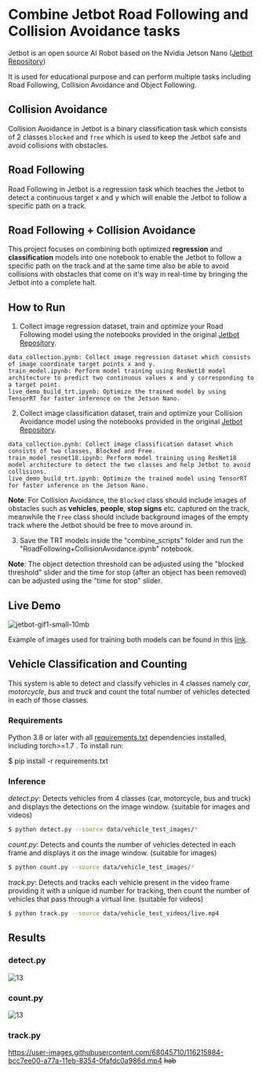 # Combine Jetbot Road Following and Collision Avoidance tasks

Jetbot is an open source AI Robot based on the Nvidia Jetson Nano ([Jetbot Repository](https://github.com/NVIDIA-AI-IOT/jetbot))

It is used for educational purpose and can perform multiple tasks including Road Following, Collision Avoidance and Object Following.

## Collision Avoidance

Collision Avoidance in Jetbot is a binary classification task which consists of 2 classes ```blocked``` and ```free``` which is used to keep the Jetbot safe and avoid collisions with obstacles.  

## Road Following

Road Following in Jetbot is a regression task which teaches the Jetbot to detect a continuous target x and y which will enable the Jetbot to follow a specific path on a track.

## Road Following + Collision Avoidance

This project focuses on combining both optimized **regression** and **classification** models into one notebook to enable the Jetbot to follow a specific path on the track and at the same time also be able to avoid collisions with obstacles that come on it's way in real-time by bringing the Jetbot into a complete halt.

## How to Run

1) Collect image regression dataset, train and optimize your Road Following model using the notebooks provided in the original [Jetbot Repository](https://github.com/NVIDIA-AI-IOT/jetbot/tree/master/notebooks/road_following).

```
data_collection.pynb: Collect image regression dataset which consists of image coordinate target points x and y.
train_model.ipynb: Perform model training using ResNet18 model architecture to predict two continuous values x and y corresponding to a target point.
live_demo_build_trt.ipynb: Optimize the trained model by using TensorRT for faster inference on the Jetson Nano.
```

2) Collect image classification dataset, train and optimize your Collision Avoidance model using the notebooks provided in the original [Jetbot Repository](https://github.com/NVIDIA-AI-IOT/jetbot/tree/master/notebooks/collision_avoidance).

```
data_collection.pynb: Collect image classification dataset which consists of two classes, Blocked and Free.
train_model_resnet18.ipynb: Perform model training using ResNet18 model architecture to detect the two classes and help Jetbot to avoid collisions.
live_demo_build_trt.ipynb: Optimize the trained model using TensorRT for faster inference on the Jetson Nano.
```

**Note**: For Collision Avoidance, the ```Blocked``` class should include images of obstacles such as **vehicles**, **people**, **stop signs** etc. captured on the track, meanwhile the ```Free``` class should include background images of the empty track where the Jetbot should be free to move around in.

3) Save the TRT models inside the "combine_scripts" folder and run the "RoadFollowing+CollisionAvoidance.ipynb" notebook.

**Note**: The object detection threshold can be adjusted using the "blocked threshold" slider and the time for stop (after an object has been removed) can be adjusted using the "time for stop" slider.

## Live Demo

![jetbot-gif1-small-10mb](https://user-images.githubusercontent.com/68045710/119227944-040b8980-bb43-11eb-9ea0-78e677f407ff.gif)

Example of images used for training both models can be found in this [link](https://drive.google.com/drive/folders/1Dry1vjTSaar014Pxlp1s3_ckTt5B6zeE).






## Vehicle Classification and Counting

This system is able to detect and classify vehicles in 4 classes namely *car*, *motorcycle*, *bus* and *truck* and count the total number of vehicles detected in each of those classes.



### Requirements

Python 3.8 or later with all [requirements.txt](requirements.txt) dependencies installed, including torch>=1.7 . To install run:

$ pip install -r requirements.txt

### Inference

*detect.py*: Detects vehicles from 4 classes (car, motorcycle, bus and truck) and displays the detections on the image window. (suitable for images and videos)   

```bash
$ python detect.py --source data/vehicle_test_images/* 
```

*count.py*: Detects and counts the number of vehicles detected in each frame and displays it on the image window. (suitable for images)   

```bash
$ python count.py --source data/vehicle_test_images/* 
```

*track.py*: Detects and tracks each vehicle present in the video frame providing it with a unique id number for tracking, then count the number of vehicles that pass through a virtual line. (suitable for videos)
 
 ```bash
$ python track.py --source data/vehicle_test_videos/live.mp4
```

## Results

### detect.py

![13](https://user-images.githubusercontent.com/68045710/116211457-66f14700-a776-11eb-9026-0cb5ed5ad602.jpeg)


### count.py

![13](https://user-images.githubusercontent.com/68045710/116211399-5771fe00-a776-11eb-93f5-5773a3d088c9.jpeg)

### track.py

https://user-images.githubusercontent.com/68045710/116215984-bcc7ee00-a77a-11eb-8354-0fafdc0a986d.mp4
~~hab~~
